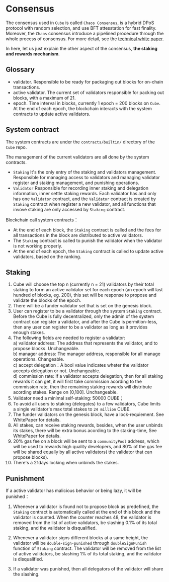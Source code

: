 # Consensus

The consensus used in `Cube` is called `Chaos Consensus`, is a hybrid DPoS protocol with random selection, and use BFT attesstation for fast finality. Moreover, the `Chaos` consensus introduce a pipelined procedure through the whole process of consensus. For more detail, see the [technical white paper](/static/Cubechain_technical_paper.pdf ':ignore').

In here, let us just explain the other aspect of the consensus, **the staking and rewards mechanism**.

## Glossary 
- validator. Responsible to be ready for packaging out blocks for on-chain transactions.
- active validator. The current set of validators responsible for packing out blocks, with a maximum of 21.
- epoch. Time interval in blocks, currently 1 epoch = 200 blocks on `Cube`. At the end of each epoch, the blockchain interacts with the system contracts to update active validators.

## System contract

The system contracts are under the `contracts/builtin/` directory of the `Cube` repo.

The management of the current validators are all done by the system contracts.
- `Staking`  It's the only entry of the staking and validators management. Responsible for managing access to validators and managing validator register and staking management, and punishing operations.
- `Validator` Responsible for recording inner staking and delegation information, inner settle staking rewards. Each validator has and only has one `Validator` contract, and the `Validator` contract is created by `Staking` contract when register a new validator, and all functions that invove staking are only accessed by `Staking` contract.

Blockchain call system contracts：
- At the end of each block, the `Staking` contract is called and the fees for all transactions in the block are distributed to active validators.
- The `Staking` contract is called to punish the validator  when the validator is  not  working properly.
- At the end of each epoch, the `Staking` contract is called to update active validators, based on the ranking.

## Staking

1. Cube will choose the top n (currently n = 21) validators by their total staking to form an active validator set for each epoch (an epoch will last hundred of blocks, eg. 200), this set will be response to propose and validate the blocks of the epoch.
2. There will be a funder validator set that is set on the genesis block.
3. User can register to be a validator through the system `Staking` contract. Before the Cube is fully decentralized, only the admin of the system contract can register a validator, and after the Cube is permition-less, then any user can register to be a validator as long as it provides enough stakes.
4. The following fields are needed to register a validator:  
   a)	validator address: The address that represents the validator, and to propose blocks. Unchangeable.  
   b)	manager address: The manager address, responsible for all manage operations. Changeable.  
   c)	accept delegation：A bool value indicates wheter the validator accepts delegation or not. Unchangeable.  
   d)	commission rate: If a validator accepts delegation, then for all staking rewards it can get, it will first take commission acording to the commission rate, then the remaining staking rewards will distribute acording stakes. Range on [0,100]. Unchangeable.  
5. Validator need a minimal self-staking: 50000 CUBE；
6. To avoid all users to staking (delegates) to a few validators, Cube limits a single validator's max total stakes to `24 million` CUBE.
7. The funder validators on the genesis block, have a lock-requiement. See WhitePaper for details.
8. All stakes, can receive staking rewards, besides, when the user unbinds its stakes, there will be extra bonus acording to the staking-time, See WhitePaper for details.
9. 20% gas fee on a block will be sent to a `communityPool` address, which will be used to rewards high quality developers, and 80% of the gas fee will be shared equally by all active validators( the validator that can propose blocks).
10. There's a 21days locking when unbinds the stakes.

## Punishment

If a active validator has malicious behavior or being lazy, it will be punished：

1. Whenever a validator is found not to propose block as predefined, the `Staking` contract is automatically called at the end of this block and the validator is counted. When the counter reaches 48, the validator is removed from the list of active validators, be slashing 0.1% of its total staking, and the validator is disqualified.

2. Whenever a validator signs different blocks at a same height, the validator will be `double-sign-punished` through `doubleSignPunish` function of `Staking` contract. The validator will be removed from the list of active validators, be slashing 1% of its total staking, and the validator is disqualified.

3. If a validator was punished, then all delegators of the validator will share the slashing.
